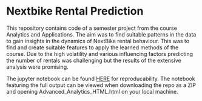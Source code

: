 # Nextbike Rental Prediction
This repository contains code of a semester project from the course Analytics and Applications. The aim was to find suitable patterns in the data to gain insights in the dynamics of NextBike rental behaviour. This was to find and create suitable features to apply the learned methods of the course. Due to the high volatility and various influencing factors predicting the number of rentals was challenging but the results of the extensive analysis were promising. 

The jupyter notebook can be found [HERE](Advanced_Analytics_submission.ipynb) for reproducability. The notebook featuring the full output can be viewed when downloading the repo as a ZIP and opening Advanced_Analytics_HTML.html on your local machine. 
